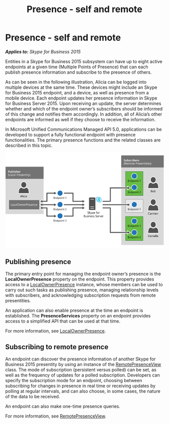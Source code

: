 ﻿---
title: Presence - self and remote
TOCTitle: Presence - self and remote
ms:assetid: 13b41e4f-dff6-46fc-83d9-0ae9ad651a17
ms:mtpsurl: https://msdn.microsoft.com/en-us/library/Dn465964(v=office.16)
ms:contentKeyID: 65239882
ms.date: 07/27/2015
mtps_version: v=office.16
---

# Presence - self and remote


_**Applies to:** Skype for Business 2015_

Entities in a Skype for Business 2015 subsystem can have up to eight active endpoints at a given time (Multiple Points of Presence) that can each publish presence information and subscribe to the presence of others.

As can be seen in the following illustration, Alicia can be logged into multiple devices at the same time. These devices might include an Skype for Business 2015 endpoint, and a device, as well as presence from a mobile device. Each endpoint updates her presence information in Skype for Business Server 2015. Upon receiving an update, the server determines whether and which of the endpoint owner’s subscribers should be informed of this change and notifies them accordingly. In addition, all of Alicia’s other endpoints are informed as well if they choose to receive the information.

In Microsoft Unified Communications Managed API 5.0, applications can be developed to support a fully functional endpoint with presence functionalities. The primary presence functions and the related classes are described in this topic.

![Presence functions and related classes](images/Dn465964.LocalOwner_RemotePresence(Office.16).png "Presence functions and related classes")

## Publishing presence

The primary entry point for managing the endpoint owner’s presence is the **LocalOwnerPresence** property on the endpoint. This property provides access to a [LocalOwnerPresence](https://msdn.microsoft.com/en-us/library/hh382370\(v=office.16\)) instance, whose members can be used to carry out such tasks as publishing presence, managing relationship levels with subscribers, and acknowledging subscription requests from remote presentities.

An application can also enable presence at the time an endpoint is established. The **PresenceServices** property on an endpoint provides access to a simplified API that can be used at that time.

For more information, see [LocalOwnerPresence](https://msdn.microsoft.com/en-us/library/dd279776\(v=office.16\)).

## Subscribing to remote presence

An endpoint can discover the presence information of another Skype for Business 2015 presentity by using an instance of the [RemotePresenceView](https://msdn.microsoft.com/en-us/library/hh381152\(v=office.16\)) class. The mode of subscription (persistent versus polled) can be set, as well as the frequency of updates for a polled subscription. Developers can specify the subscription mode for an endpoint, choosing between subscribing for changes in presence in real time or receiving updates by polling at regular intervals, and can also choose, in some cases, the nature of the data to be received.

An endpoint can also make one-time presence queries.

For more information, see [RemotePresenceView](remotepresenceview.md).

